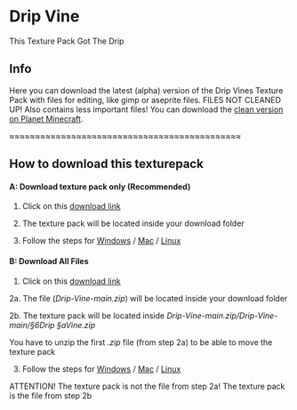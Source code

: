 # Drip Vine
 This Texture Pack Got The Drip

## Info
 Here you can download the latest (alpha) version of the Drip Vines Texture Pack with files for editing, like gimp or aseprite files.
 FILES NOT CLEANED UP! Also contains less important files! You can download the [clean version on Planet Minecraft](https://www.planetminecraft.com/texture-pack/drip-vine/).
 
 ≈≈≈≈≈≈≈≈≈≈≈≈≈≈≈≈≈≈≈≈≈≈≈≈≈≈≈≈≈≈≈≈≈≈≈≈≈≈≈≈≈≈≈≈≈
 
## How to download this texturepack
 
#### A: Download texture pack only (Recommended)

   1.  Click on this [download link](https://github.com/frelindo/Drip-Vine/raw/main/%C2%A76Drip%20%C2%A7aVine.zip)
   
   2.  The texture pack will be located inside your download folder
   
   3.  Follow the steps for [Windows](https://www.wikihow.com/Download-a-Texture-Pack-in-Minecraft#Installing-in-Windows) / [Mac](https://www.wikihow.com/Download-a-Texture-Pack-in-Minecraft#Installing-in-Mac-OS-X) / [Linux](https://www.wikihow.com/Download-a-Texture-Pack-in-Minecraft#Installing-in-Linux)
   

#### B: Download All Files             
    
   1.  Click on this [download link](https://github.com/frelindo/Drip-Vine/archive/main.zip)
   
   2a. The file (*Drip-Vine-main.zip*) will be located inside your download folder
   
   2b. The texture pack will be located inside 
*Drip-Vine-main.zip/Drip-Vine-main/§6Drip §aVine.zip*

   You have to unzip the first *.zip* file (from step 2a) to be able to move the texture pack
            
   3.  Follow the steps for [Windows](https://www.wikihow.com/Download-a-Texture-Pack-in-Minecraft#Installing-in-Windows) / [Mac](https://www.wikihow.com/Download-a-Texture-Pack-in-Minecraft#Installing-in-Mac-OS-X) / [Linux](https://www.wikihow.com/Download-a-Texture-Pack-in-Minecraft#Installing-in-Linux)
   
   ATTENTION! The texture pack is not the file from step 2a! The texture pack is the file from step 2b

 
